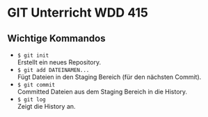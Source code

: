 GIT Unterricht WDD 415 
======================

Wichtige Kommandos
------------------

* `$ git init`  
  Erstellt ein neues Repository.
* `$ git add DATEINAMEN...`  
  Fügt Dateien in den Staging Bereich (für den nächsten Commit).
* `$ git commit`  
  Committed Dateien aus dem Staging Bereich in die History.
* `$ git log`  
  Zeigt die History an.